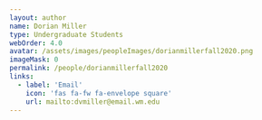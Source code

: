 ```yaml
---
layout: author
name: Dorian Miller
type: Undergraduate Students
webOrder: 4.0
avatar: /assets/images/peopleImages/dorianmillerfall2020.png
imageMask: 0
permalink: /people/dorianmillerfall2020
links:
  - label: 'Email'
    icon: 'fas fa-fw fa-envelope square'
    url: mailto:dvmiller@email.wm.edu
---
```

